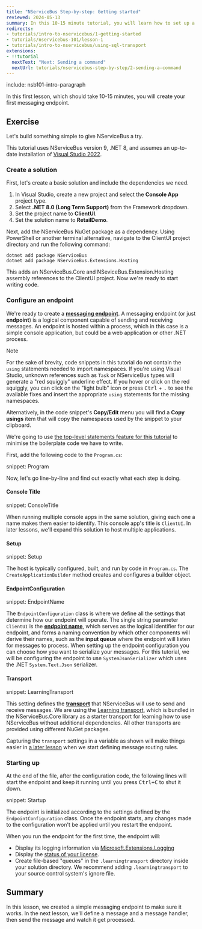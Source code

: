```yaml
---
title: "NServiceBus Step-by-step: Getting started"
reviewed: 2024-05-13
summary: In this 10-15 minute tutorial, you will learn how to set up a development machine for NServiceBus and create your very first messaging endpoint.
redirects:
- tutorials/intro-to-nservicebus/1-getting-started
- tutorials/nservicebus-101/lesson-1
- tutorials/intro-to-nservicebus/using-sql-transport
extensions:
- !!tutorial
  nextText: "Next: Sending a command"
  nextUrl: tutorials/nservicebus-step-by-step/2-sending-a-command
---
```


include: nsb101-intro-paragraph

In this first lesson, which should take 10-15 minutes, you will create your first messaging endpoint.

## Exercise

Let's build something simple to give NServiceBus a try.

This tutorial uses NServiceBus version 9, .NET 8, and assumes an up-to-date installation of [Visual Studio 2022](https://www.visualstudio.com/downloads/).

### Create a solution

First, let's create a basic solution and include the dependencies we need.

 1. In Visual Studio, create a new project and select the **Console App** project type.
 2. Select **.NET 8.0 (Long Term Support)** from the Framework dropdown.
 3. Set the project name to **ClientUI**.
 4. Set the solution name to **RetailDemo**.

Next, add the NServiceBus NuGet package as a dependency. Using PowerShell or another terminal alternative, navigate to the ClientUI project directory and run the following command:

```
dotnet add package NServiceBus
dotnet add package NServiceBus.Extensions.Hosting
```

This adds an NServiceBus.Core and NSeviceBus.Extension.Hosting assembly references to the ClientUI project. Now we're ready to start writing code.

### Configure an endpoint

We're ready to create a [**messaging endpoint**](/nservicebus/endpoints/). A messaging endpoint (or just **endpoint**) is a logical component capable of sending and receiving messages. An endpoint is hosted within a process, which in this case is a simple console application, but could be a web application or other .NET process.

> [!NOTE]
> For the sake of brevity, code snippets in this tutorial do not contain the `using` statements needed to import namespaces. 
> If you're using Visual Studio, unknown references such as `Task` or NServiceBus types will generate a "red squiggly" underline effect. 
> If you hover or click on the red squiggly, you can click on the "light bulb" icon or press <span style="white-space: nowrap"><kbd>Ctrl</kbd> + <kbd>.</kbd></span> to see the available fixes and insert the appropriate `using` statements for the missing namespaces.
>
> Alternatively, in the code snippet's **Copy/Edit** menu you will find a **Copy usings** item that will copy the namespaces used by the snippet to your clipboard.

We're going to use [the top-level statements feature for this tutorial](https://learn.microsoft.com/en-us/dotnet/csharp/fundamentals/program-structure/top-level-statements) to minimise the boilerplate code we have to write.

First, add the following code to the `Program.cs`:

snippet: Program

Now, let's go line-by-line and find out exactly what each step is doing.

#### Console Title

snippet: ConsoleTitle

When running multiple console apps in the same solution, giving each one a name makes them easier to identify. This console app's title is `ClientUI`. In later lessons, we'll expand this solution to host multiple applications.

#### Setup

snippet: Setup

The host is typically configured, built, and run by code in `Program.cs`. The `CreateApplicationBuilder` method creates and configures a builder object.

#### EndpointConfiguration

snippet: EndpointName

The `EndpointConfiguration` class is where we define all the settings that determine how our endpoint will operate. The single string parameter `ClientUI` is the [**endpoint name**](/nservicebus/endpoints/specify-endpoint-name.md), which serves as the logical identifier for our endpoint, and forms a naming convention by which other components will derive their names, such as the **input queue** where the endpoint will listen for messages to process.
When setting up the endpoint configuration you can choose how you want to serialize your messages. For this tutorial, we will be configuring the endpoint to use `SystemJsonSerializer` which uses the .NET `System.Text.Json` serializer.

#### Transport

snippet: LearningTransport

This setting defines the [**transport**](/transports/) that NServiceBus will use to send and receive messages. We are using the [Learning transport](/transports/learning/), which is bundled in the NServiceBus.Core library as a starter transport for learning how to use NServiceBus without additional dependencies. All other transports are provided using different NuGet packages.

Capturing the `transport` settings in a variable as shown will make things easier in [a later lesson](../3-multiple-endpoints/) when we start defining message routing rules.

### Starting up

At the end of the file, after the configuration code, the following lines will start the endpoint and keep it running until you press <kbd>Ctrl+C</kbd> to shut it down.

snippet: Startup

The endpoint is initialized according to the settings defined by the `EndpointConfiguration` class. Once the endpoint starts, any changes made to the configuration won't be applied until you restart the endpoint.

When you run the endpoint for the first time, the endpoint will:

* Display its logging information via [Microsoft.Extensions.Logging](https://learn.microsoft.com/en-us/dotnet/core/extensions/logging)
* Display the [status of your license](/nservicebus/licensing/).
* Create file-based "queues" in the `.learningtransport` directory inside your solution directory. We recommend adding `.learningtransport` to your source control system's ignore file.

## Summary

In this lesson, we created a simple messaging endpoint to make sure it works. In the next lesson, we'll define a message and a message handler, then send the message and watch it get processed.
